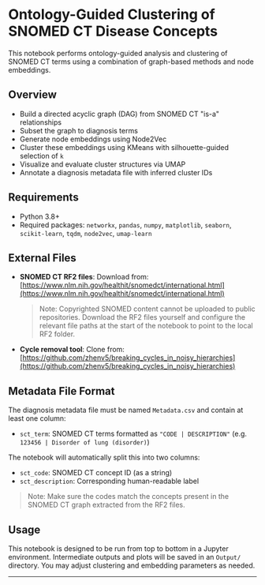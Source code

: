 # Ontology-Guided Clustering of SNOMED CT Disease Concepts
This notebook performs ontology-guided analysis and clustering of SNOMED CT terms using a combination of graph-based methods and node embeddings.

## Overview
- Build a directed acyclic graph (DAG) from SNOMED CT "is-a" relationships
- Subset the graph to diagnosis terms
- Generate node embeddings using Node2Vec
- Cluster these embeddings using KMeans with silhouette-guided selection of `k`
- Visualize and evaluate cluster structures via UMAP
- Annotate a diagnosis metadata file with inferred cluster IDs

## Requirements
- Python 3.8+
- Required packages: `networkx`, `pandas`, `numpy`, `matplotlib`, `seaborn`, `scikit-learn`, `tqdm`, `node2vec`, `umap-learn`

## External Files
- **SNOMED CT RF2 files**: Download from:
  [https://www.nlm.nih.gov/healthit/snomedct/international.html](https://www.nlm.nih.gov/healthit/snomedct/international.html)

  > Note: Copyrighted SNOMED content cannot be uploaded to public repositories. Download the RF2 files yourself and configure the relevant file paths at the start of the notebook to point to the local RF2 folder.

- **Cycle removal tool**: Clone from:
  [https://github.com/zhenv5/breaking_cycles_in_noisy_hierarchies](https://github.com/zhenv5/breaking_cycles_in_noisy_hierarchies)

## Metadata File Format
The diagnosis metadata file must be named `Metadata.csv` and contain at least one column:

- `sct_term`: SNOMED CT terms formatted as `"CODE | DESCRIPTION"` (e.g. `123456 | Disorder of lung (disorder)`)

The notebook will automatically split this into two columns:

- `sct_code`: SNOMED CT concept ID (as a string)
- `sct_description`: Corresponding human-readable label

> Note: Make sure the codes match the concepts present in the SNOMED CT graph extracted from the RF2 files.

## Usage
This notebook is designed to be run from top to bottom in a Jupyter environment. Intermediate outputs and plots will be saved in an `Output/` directory. You may adjust clustering and embedding parameters as needed.

---
